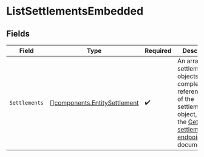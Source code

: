 # ListSettlementsEmbedded


## Fields

| Field                                                                                                                                                    | Type                                                                                                                                                     | Required                                                                                                                                                 | Description                                                                                                                                              |
| -------------------------------------------------------------------------------------------------------------------------------------------------------- | -------------------------------------------------------------------------------------------------------------------------------------------------------- | -------------------------------------------------------------------------------------------------------------------------------------------------------- | -------------------------------------------------------------------------------------------------------------------------------------------------------- |
| `Settlements`                                                                                                                                            | [][components.EntitySettlement](../../models/components/entitysettlement.md)                                                                             | :heavy_check_mark:                                                                                                                                       | An array of settlement objects. For a complete reference<br/>of the settlement object, refer to the [Get settlement endpoint](get-settlement) documentation. |